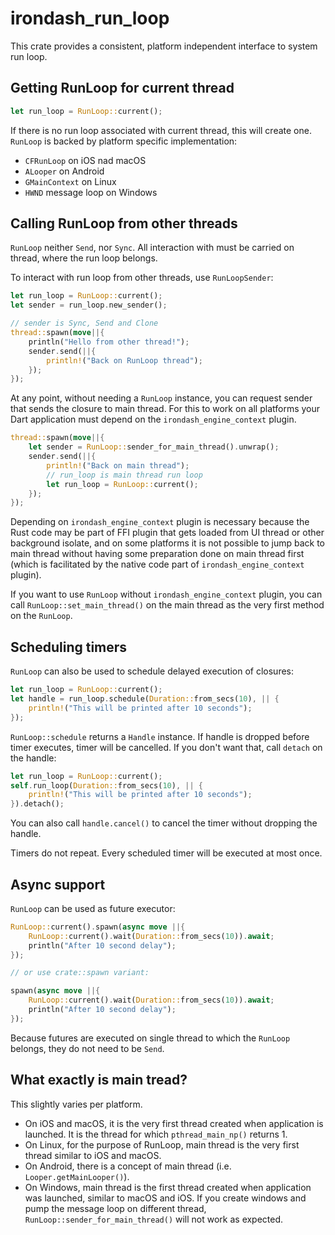 # irondash_run_loop

This crate provides a consistent, platform independent interface to system run loop.

## Getting RunLoop for current thread

```rust
let run_loop = RunLoop::current();
```

If there is no run loop associated with current thread, this will create one.
`RunLoop` is backed by platform specific implementation:

- `CFRunLoop` on iOS nad macOS
- `ALooper` on Android
- `GMainContext` on Linux
- `HWND` message loop on Windows

## Calling RunLoop from other threads

`RunLoop` neither `Send`, nor `Sync`. All interaction with must be carried on
thread, where the run loop belongs.

To interact with run loop from other threads, use `RunLoopSender`:

```rust
let run_loop = RunLoop::current();
let sender = run_loop.new_sender();

// sender is Sync, Send and Clone
thread::spawn(move||{
    println("Hello from other thread!");
    sender.send(||{
        println!("Back on RunLoop thread");
    });
});
```

At any point, without needing a `RunLoop` instance, you can request sender that
sends the closure to main thread. For this to work on all platforms your Dart
application must depend on the `irondash_engine_context` plugin.

```rust
thread::spawn(move||{
    let sender = RunLoop::sender_for_main_thread().unwrap();
    sender.send(||{
        println!("Back on main thread");
        // run_loop is main thread run loop
        let run_loop = RunLoop::current();
    });
});
```

Depending on `irondash_engine_context` plugin is necessary because the Rust
code may be part of FFI plugin that gets loaded from UI thread or other background isolate, and on some platforms it is not possible to jump back to main thread without having some preparation done on main thread first (which is facilitated by the native code part of `irondash_engine_context` plugin).

If you want to use `RunLoop` without `irondash_engine_context` plugin, you can call `RunLoop::set_main_thread()` on the main thread as the very first method on the `RunLoop`.

## Scheduling timers

`RunLoop` can also be used to schedule delayed execution of closures:

```rust
let run_loop = RunLoop::current();
let handle = run_loop.schedule(Duration::from_secs(10), || {
    println!("This will be printed after 10 seconds");
});
```

`RunLoop::schedule` returns a `Handle` instance. If handle is dropped before
timer executes, timer will be cancelled. If you don't want that, call `detach`
on the handle:

```rust
let run_loop = RunLoop::current();
self.run_loop(Duration::from_secs(10), || {
    println!("This will be printed after 10 seconds");
}).detach();
```

You can also call `handle.cancel()` to cancel the timer without dropping the
handle.

Timers do not repeat. Every scheduled timer will be executed at most once.

## Async support

`RunLoop` can be used as future executor:

```rust
RunLoop::current().spawn(async move ||{
    RunLoop::current().wait(Duration::from_secs(10)).await;
    println("After 10 second delay");
});

// or use crate::spawn variant:

spawn(async move ||{
    RunLoop::current().wait(Duration::from_secs(10)).await;
    println("After 10 second delay");
});
```

Because futures are executed on single thread to which the `RunLoop` belongs, they do not
need to be `Send`.

## What exactly is main tread?

This slightly varies per platform.

- On iOS and macOS, it is the very first thread created when application is launched. It is the thread for which `pthread_main_np()` returns 1.
- On Linux, for the purpose of RunLoop, main thread is the very first thread similar to iOS and macOS.
- On Android, there is a concept of main thread (i.e. `Looper.getMainLooper()`).
- On Windows, main thread is the first thread created when application was launched, similar to macOS and iOS. If you create windows and pump the message loop on
different thread, `RunLoop::sender_for_main_thread()` will not work as expected.
